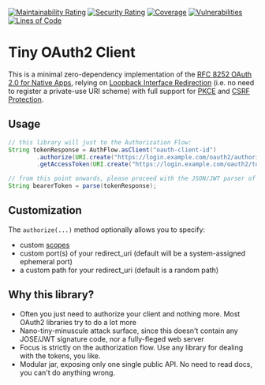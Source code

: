 [![Maintainability Rating](https://sonarcloud.io/api/project_badges/measure?project=coffeelibs_tiny-oauth2-client&metric=sqale_rating)](https://sonarcloud.io/summary/new_code?id=coffeelibs_tiny-oauth2-client)
[![Security Rating](https://sonarcloud.io/api/project_badges/measure?project=coffeelibs_tiny-oauth2-client&metric=security_rating)](https://sonarcloud.io/summary/new_code?id=coffeelibs_tiny-oauth2-client)
[![Coverage](https://sonarcloud.io/api/project_badges/measure?project=coffeelibs_tiny-oauth2-client&metric=coverage)](https://sonarcloud.io/summary/new_code?id=coffeelibs_tiny-oauth2-client)
[![Vulnerabilities](https://sonarcloud.io/api/project_badges/measure?project=coffeelibs_tiny-oauth2-client&metric=vulnerabilities)](https://sonarcloud.io/summary/new_code?id=coffeelibs_tiny-oauth2-client)
[![Lines of Code](https://sonarcloud.io/api/project_badges/measure?project=coffeelibs_tiny-oauth2-client&metric=ncloc)](https://sonarcloud.io/summary/new_code?id=coffeelibs_tiny-oauth2-client)

# Tiny OAuth2 Client

This is a minimal zero-dependency implementation of the [RFC 8252 OAuth 2.0 for Native Apps](https://datatracker.ietf.org/doc/html/rfc8252), relying
on [Loopback Interface Redirection](https://datatracker.ietf.org/doc/html/rfc8252#section-7.3) (i.e. no need to register a private-use URI scheme) with full
support for [PKCE](https://datatracker.ietf.org/doc/html/rfc8252#section-8.1) and [CSRF Protection](https://datatracker.ietf.org/doc/html/rfc8252#section-8.9).

## Usage

```java
// this library will just to the Authorization Flow:
String tokenResponse = AuthFlow.asClient("oauth-client-id")
        .authorize(URI.create("https://login.example.com/oauth2/authorize"), uri -> System.out.println("Please login on " + uri))
        .getAccessToken(URI.create("https://login.example.com/oauth2/token"));

// from this point onwards, please proceed with the JSON/JWT parser of your choice: 
String bearerToken = parse(tokenResponse);
```

## Customization

The `authorize(...)` method optionally allows you to specify:

* custom [scopes](https://datatracker.ietf.org/doc/html/rfc6749#section-3.3)
* custom port(s) of your redirect_uri (default will be a system-assigned ephemeral port)
* a custom path for your redirect_uri (default is a random path)

## Why this library?

* Often you just need to authorize your client and nothing more. Most OAuth2 libraries try to do a lot more
* Nano-tiny-minuscule attack surface, since this doesn't contain any JOSE/JWT signature code, nor a fully-fleged web server
* Focus is strictly on the authorization flow. Use any library for dealing with the tokens, you like.
* Modular jar, exposing only one single public API. No need to read docs, you can't do anything wrong.